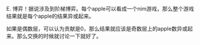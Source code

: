 E. 博弈！据说涉及到阶梯博弈。每个apple可以看成一个nim游戏，那么整个游戏结果就是每个apple的结果异或起来。

   如果是偶数层，可以认为贡献是0，那么结果就应该是奇数层上的apple数异或起来。那么交换的时候就讨论一下就好了。
